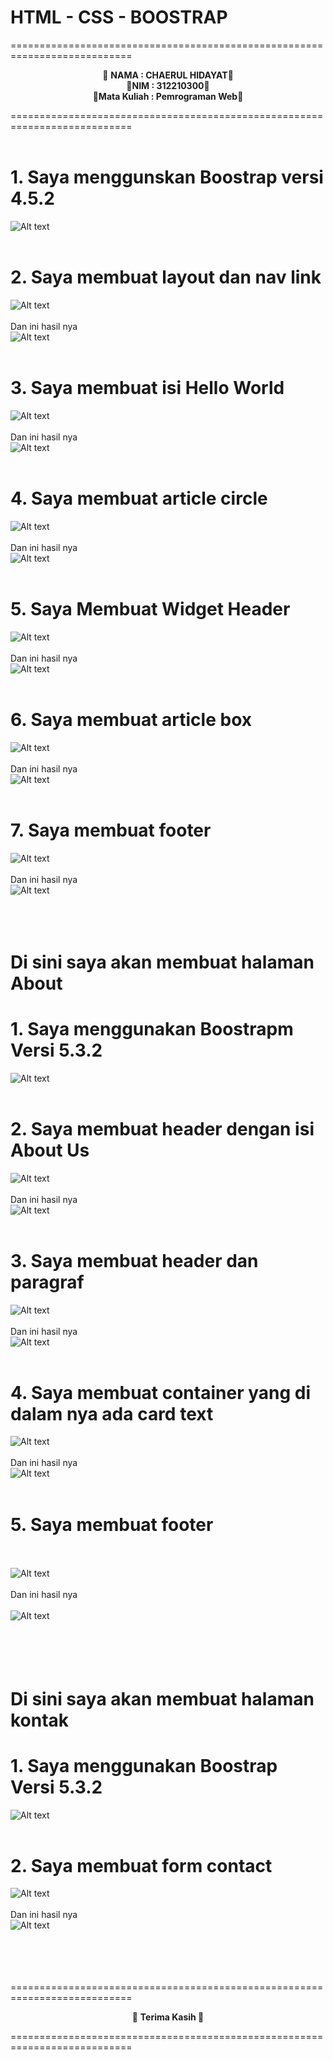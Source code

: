 # HTML - CSS - BOOSTRAP

===========================================================================<br>

<p align="center">
&#128640 <b>NAMA : CHAERUL HIDAYAT</b>&#128640 <br>
&#128640<b>NIM : 312210300</b>&#128640 <br>
&#128640<b>Mata Kuliah : Pemrograman Web</b>&#128640 <br>
</p>
===========================================================================<br><br>

# 1. Saya menggunskan Boostrap versi 4.5.2 <br>

![Alt text](<README/code1 boostrap.png>) <br><br>

# 2. Saya membuat layout dan nav link <br>

![Alt text](<README/layout nav.png>)<br><br>
Dan ini hasil nya <br>
![Alt text](<README/foto layout.png>)<br><br>

# 3. Saya membuat isi Hello World <br>

![Alt text](<README/hello world.png>)<br><br>
Dan ini hasil nya <br>
![Alt text](<README/foto hello.png>)<br><br>

# 4. Saya membuat article circle <br>

![Alt text](README/circle.png)<br><br>
Dan ini hasil nya <br>
![Alt text](<README/foto heading.png>)<br><br>

# 5. Saya Membuat Widget Header <br>

![Alt text](README/widget.png) <br><br>
Dan ini hasil nya <br>
![Alt text](<README/foto widget.png>)<br><br>

# 6. Saya membuat article box <br>

![Alt text](README/kotak.png) <br><br>
Dan ini hasil nya <br>
![Alt text](<README/foto kotak.png>)<br><br>

# 7. Saya membuat footer <br>

![Alt text](README/footer.png)<br><br>
Dan ini hasil nya <br>
![Alt text](<README/foto footer.png>) <br>
<br><br><br>

# Di sini saya akan membuat halaman About <br>

# 1. Saya menggunakan Boostrapm Versi 5.3.2 <br>

![Alt text](<README/bosstrap about.png>)<br><br>

# 2. Saya membuat header dengan isi About Us <br>

![Alt text](<README/about us.png>)<br><br>
Dan ini hasil nya <br>
![Alt text](<README/foto about.png>)<br><br>

# 3. Saya membuat header dan paragraf <br>

![Alt text](README/chaerul.png)<br><br>
Dan ini hasil nya <br>
![Alt text](<README/foto chaerul.png>)<br><br>

# 4. Saya membuat container yang di dalam nya ada card text <br>

![Alt text](<README/my project.png>)<br><br>
Dan ini hasil nya <br>
![Alt text](<README/foto project.png>)<br><br>

# 5. Saya membuat footer <br><br>

![Alt text](<README/footer about.png>)<br><br>
Dan ini hasil nya <br><br>
![Alt text](<README/footoo footer.png>)<br><br>
<br><br><br>

# Di sini saya akan membuat halaman kontak <br>

# 1. Saya menggunakan Boostrap Versi 5.3.2 <br>

![Alt text](<README/boostrap kontak.png>)<br><br>

# 2. Saya membuat form contact <br>

![Alt text](<README/kontak code.png>) <br><br>
Dan ini hasil nya <br>
![Alt text](<README/foto kontak.png>) <br><br>

<br><br><br>
===========================================================================<br>

<p align="center">
&#128640 <b> Terima Kasih </b>&#128640 <br>
</p>
===========================================================================<br>
